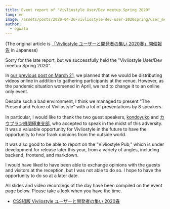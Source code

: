 ```yaml
---
title: Event report of "Vivliostyle User/Dev meetup Spring 2020"
lang: en
image: /assets/posts/2020-04-26-vivliostyle-dev-user-2020spring/user_meetup_1200x630.png
author:
  - ogwata
---
```

(The original article is [「Vivliostyle ユーザーと開発者の集い 2020春」開催報告](https://vivliostyle.org/ja/blog/2020/04/26/vivliostyle-dev-user-2020spring/) in Japanese)

Sorry for the late report, but we successfully held the "Vivliostyle User/Dev meetup Spring 2020".

In [our previous post on March 21](https://vivliostyle.org/blog/2020/03/21/We-will-hold-Vivliostyle-User-and-Developer-Gathering-Spring-2020/), we planned that we would be distributing videos online in addition to gathering participants at the venue. However, as the pandemic situation worsened in April, we had to change it to an online only event.

Despite such a bad environment, I think we managed to present "The Present and Future of Vivliostyle" with a lot of presentations by 8 speakers.

In particular, I would like to thank the two guest speakers, [kondoyuko](https://twitter.com/kondoyuko) and [カウプラン機関極東支部](https://twitter.com/_kauplan), who accepted to speak in the midst of this adversity. It was a valuable opportunity for Vivliostyle in the future to have the opportunity to hear frank opinions from the outside world.

It was also good to be able to report on the "Vivliostyle Pub," which is under development for release later this year, from a variety of angles, including backend, frontend, and markdown.

I would have liked to have been able to exchange opinions with the guests and visitors at the reception, but I was not able to do so. I hope to have the opportunity to do so at a later date.

All slides and video recordings of the day have been compiled on the event page below. Please take a look when you have the time.

- [CSS組版 Vivliostyle ユーザーと開発者の集い 2020春](https://vivliostyle.connpass.com/event/170939/presentation/)

